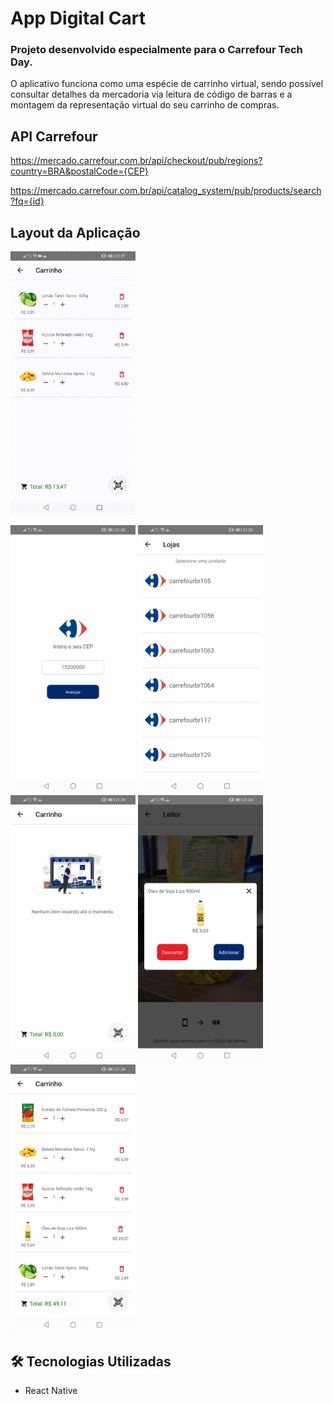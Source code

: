 # App Digital Cart

### Projeto desenvolvido especialmente para o Carrefour Tech Day.

O aplicativo funciona como uma espécie de carrinho virtual, sendo possível consultar detalhes da mercadoria via leitura de código de barras e a montagem da representação virtual do seu carrinho de compras.

## API Carrefour

https://mercado.carrefour.com.br/api/checkout/pub/regions?country=BRA&postalCode={CEP}

https://mercado.carrefour.com.br/api/catalog_system/pub/products/search?fq={id}

## Layout da Aplicação

<p align="left">
  <img alt="Interface da aplicação" src="./github/gif1.gif" width=200 height="auto">
  </p>
  <p align="left">
  <img alt="Interface da aplicação" src="./github/img1.jpeg" width=200 height="auto">
  <img alt="Interface da aplicação" src="./github/img2.jpeg" width=200 height="auto">
   <img alt="Interface da aplicação" src="./github/img3.jpeg" width=200 height="auto">
    <img alt="Interface da aplicação" src="./github/img4.jpeg" width=200 height="auto">
     <img alt="Interface da aplicação" src="./github/img5.jpeg" width=200 height="auto">
</p>

<h2>🛠 Tecnologias Utilizadas</h2>

<ul>
    <li>React Native</li>
</ul>
